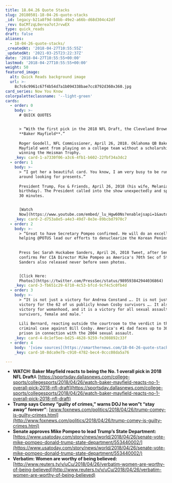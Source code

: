 ```yaml
---
title: 18.04.26 Quote Stacks
slug: 20180501-18-04-26-quote-stacks
_id: legacy-b21a8f9d-b8bb-49e2-a66b-d68d304c42df
_rev: 0aCMfzqL0erea7otJrvwEX
type: quick_reads
draft: false
aliases:
  - 18-04-26-quote-stacks/
_createdAt: '2018-04-27T10:55:55Z'
_updatedAt: '2021-03-25T23:22:37Z'
date: '2018-04-27T10:55:55+00:00'
lastmod: '2018-04-27T10:55:55+00:00'
weight: 50
featured_image:
  alt: Quick Reads background image
  url: >-
    8c7c6c9961c67f4b54d7a1b094338bae7cc8792d360x360.jpg
card_series: Now You Know
colorpaletteclassname: '--light-green'
cards:
  - order: 0
    body: >-
      # QUICK QUOTES


      > “With the first pick in the 2018 NFL Draft, the Cleveland Browns pick,
      **Baker Mayfield**.”  
        
      Roger Goodell, NFL Commissioner, April 26, 2018. Oklahoma QB Baker
      Mayfield went from playing on a college team without a scholarship to
      winning the Heisman Trophy.
    _key: card-1-a7330f06-a3c6-4fb1-b602-22fbf34a3dc2
  - order: 1
    body: >-
      > “I got her a beautiful card. You know, I am very busy to be running
      around looking for presents.”  
        
      President Trump, Fox & Friends, April 26, 2018 (his wife, Melania's
      birthday). The President called into the show unexpectedly and spoke for
      30 minutes.


      [Watch
      Now](https://www.youtube.com/embed/_lu_Hgw60Ns?enablejsapi=1&autoplay=1&rel=0)
    _key: card-2-d753a8e5-a4e3-49d7-8e3e-89bcbd7970c7
  - order: 2
    body: >-
      > “Great to have Secretary Pompeo confirmed. He will do an excellent job
      helping @POTUS lead our efforts to denuclearize the Korean Peninsula.”  
        
        
      Press Sec Sarah Huckabee Sanders, April 26, 2018 Tweet, after Senate
      confirms Fmr CIA Director Mike Pompeo as America's 70th Sec of State.
      Sanders also released never before seen photos.


      [Click Here:
      Photos](https://twitter.com/PressSec/status/989593842944036864)
    _key: card-3-fb651c29-6710-4c53-bfcd-9cf4c5c0fb4d
  - order: 3
    body: >-
      > “It is not just a victory for Andrea Constand …. It is not just a
      victory for the 62 of us publicly known Cosby survivors …. It also a
      victory for womanhood, and it is a victory for all sexual assault
      survivors, female and male.’  
        
      Lili Bernard, reacting outside the courtroom to the verdict in the
      criminal case against Bill Cosby. America's #1 dad faces up to 30 years in
      prison in connection with the 2004 sexual assault.
    _key: card-4-8c1ef5ee-bd25-4628-9259-fe308892c33f
  - order: 4
    body: '[view sources](https://smarthernews.com/18-04-26-quote-stacks/)'
    _key: card-10-8dca9e7b-c910-4782-bec4-0ccc08da5a76

---
```

* **WATCH: Baker Mayfield reacts to being the No. 1 overall pick in 2018 NFL Draft**A [https://sportsday.dallasnews.com/college-sports/collegesports/2018/04/26/watch-baker-mayfield-reacts-no-1-overall-pick-2018-nfl-draft](https://sportsday.dallasnews.com/college-sports/collegesports/2018/04/26/watch-baker-mayfield-reacts-no-1-overall-pick-2018-nfl-draft)
* **Trump says Comey “guilty of crimes,” warns DOJ he won”t “stay away” forever”**: [www.foxnews.com/politics/2018/04/26/trump-comey-is-guilty-crimes.html](http://www.foxnews.com/politics/2018/04/26/trump-comey-is-guilty-crimes.html)
* **Senate approves Mike Pompeo to lead Trump’s State Department:** [https://www.usatoday.com/story/news/world/2018/04/26/senate-vote-mike-pompeo-donald-trump-state-department/553440002/](https://www.usatoday.com/story/news/world/2018/04/26/senate-vote-mike-pompeo-donald-trump-state-department/553440002/)
* **Verbatim: Women are worthy of being believed:** [http://www.reuters.tv/v/uCu/2018/04/26/verbatim-women-are-worthy-of-being-believed](http://www.reuters.tv/v/uCu/2018/04/26/verbatim-women-are-worthy-of-being-believed)
